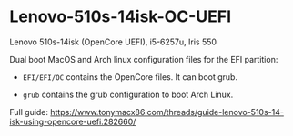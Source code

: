 # Lenovo-510s-14isk-OC-UEFI
Lenovo 510s-14isk (OpenCore UEFI), i5-6257u, Iris 550

Dual boot MacOS and Arch linux configuration files for the EFI partition:

- `EFI/EFI/OC` contains the OpenCore files. It can boot grub.

- `grub` contains the grub configuration to boot Arch Linux.

Full guide: https://www.tonymacx86.com/threads/guide-lenovo-510s-14-isk-using-opencore-uefi.282660/